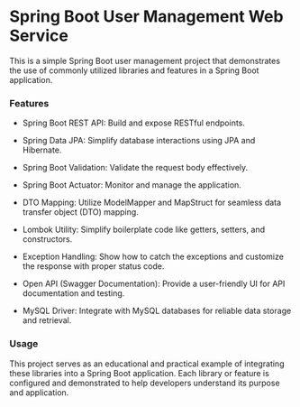 # Spring Boot User Management Web Service

This is a simple Spring Boot user management project that demonstrates the use of commonly utilized libraries and features in a Spring Boot application.

### Features

- Spring Boot REST API: Build and expose RESTful endpoints.

- Spring Data JPA: Simplify database interactions using JPA and Hibernate.

- Spring Boot Validation: Validate the request body effectively.

- Spring Boot Actuator: Monitor and manage the application.

- DTO Mapping: Utilize ModelMapper and MapStruct for seamless data transfer object (DTO) mapping.

- Lombok Utility: Simplify boilerplate code like getters, setters, and constructors.

- Exception Handling: Show how to catch the exceptions and customize the response with proper status code.

- Open API (Swagger Documentation): Provide a user-friendly UI for API documentation and testing.

- MySQL Driver: Integrate with MySQL databases for reliable data storage and retrieval.

### Usage

This project serves as an educational and practical example of integrating these libraries into a Spring Boot application. Each library or feature is configured and demonstrated to help developers understand its purpose and application.
